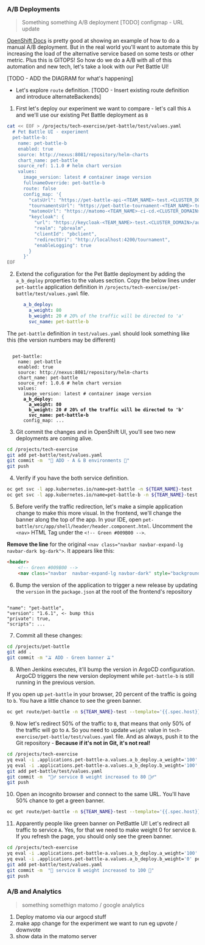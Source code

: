 ### A/B Deployments
> Something something A/B deployment
[TODO] configmap - URL update

[OpenShift Docs](https://docs.openshift.com/container-platform/4.8/applications/deployments/route-based-deployment-strategies.html#deployments-ab-testing_route-based-deployment-strategies) is pretty good at showing an example of how to do a manual A/B deployment. But in the real world you'll want to automate this by increasing the load of the alternative service based on some tests or other metric. Plus this is GITOPS! So how do we do a A/B with all of this automation and new tech, let's take a look with our Pet Battle UI!

[TODO - ADD the DIAGRAM for what's happening]

- Let's explore `route` definition.
[TODO - Insert existing route definition and introduce alternateBackends]

1. First let's deploy our experiment we want to compare -  let's call this `A` and we'll use our existing Pet Battle deployment as `B`
```bash
cat << EOF > /projects/tech-exercise/pet-battle/test/values.yaml
  # Pet Battle UI - experiment
  pet-battle-b:
    name: pet-battle-b
    enabled: true
    source: http://nexus:8081/repository/helm-charts
    chart_name: pet-battle
    source_ref: 1.1.0 # helm chart version
    values:
      image_version: latest # container image version
      fullnameOverride: pet-battle-b
      route: false
      config_map: '{
        "catsUrl": "https://pet-battle-api-<TEAM_NAME>-test.<CLUSTER_DOMAIN>",
        "tournamentsUrl": "https://pet-battle-tournament-<TEAM_NAME>-test.<CLUSTER_DOMAIN>",
        "matomoUrl": "https://matomo-<TEAM_NAME>-ci-cd.<CLUSTER_DOMAIN>/",
        "keycloak": {
          "url": "https://keycloak-<TEAM_NAME>-test.<CLUSTER_DOMAIN>/auth/",
          "realm": "pbrealm",
          "clientId": "pbclient",
          "redirectUri": "http://localhost:4200/tournament",
          "enableLogging": true
        }
      }'
EOF
```

2. Extend the cofiguration for the Pet Battle deployment by adding the `a_b_deploy` properties to the values section. Copy the below lines under `pet-battle` application definition in `/projects/tech-exercise/pet-battle/test/values.yaml` file.
```yaml
      a_b_deploy:
        a_weight: 80
        b_weight: 20 # 20% of the traffic will be directed to 'a'
        svc_name: pet-battle-b
```
The `pet-battle` definition in `test/values.yaml` should look something like this (the version numbers may be different)
<pre><code class="language-yaml">
  pet-battle:
    name: pet-battle
    enabled: true
    source: http://nexus:8081/repository/helm-charts 
    chart_name: pet-battle
    source_ref: 1.0.6 # helm chart version
    values:
      image_version: latest # container image version  
      <strong>a_b_deploy:
        a_weight: 80
        b_weight: 20 # 20% of the traffic will be directed to 'b'
        svc_name: pet-battle-b</strong>
      config_map: ...
</code></pre>

3. Git commit the changes and in OpenShift UI, you'll see two new deployments are coming alive.
```bash
cd /projects/tech-exercise
git add pet-battle/test/values.yaml
git commit -m  "🍿 ADD - A & B environments 🍿"
git push
```

4. Verify if you have the both service definition.
```bash
oc get svc -l app.kubernetes.io/name=pet-battle -n ${TEAM_NAME}-test
oc get svc -l app.kubernetes.io/name=pet-battle-b -n ${TEAM_NAME}-test
```

5. Before verify the traffic redirection, let's make a simple application change to make this more visual. In the frontend, we'll change the banner along the top of the app. In your IDE, open `pet-battle/src/app/shell/header/header.component.html`. Uncomment the `<nav>` HTML Tag under the `<!-- Green #009B00 -->`.

<strong>Remove the line</strong> for the original `<nav class="navbar navbar-expand-lg navbar-dark bg-dark">`. It appears like this:
```html
<header>
    <!-- Green #009B00 -->
    <nav class="navbar  navbar-expand-lg navbar-dark" style="background-color: #009B00;">
```

6. Bump the version of the application to trigger a new release by updating the `version` in the `package.json` at the root of the frontend's repository
<pre><code class="language-yaml">
"name": "pet-battle",
"version": "1.6.1", <- bump this
"private": true,
"scripts": ...
</code></pre>

7. Commit all these changes:
```bash
cd /projects/pet-battle
git add .
git commit -m "🫒 ADD - Green banner 🫒"
```

8. When Jenkins executes, it'll bump the version in ArgoCD configuration. ArgoCD triggers the new version deployment while `pet-battle-b` is still running in the previous version. 

If you open up `pet-battle` in your browser, 20 percent of the traffic is going to `b`. You have a little chance to see the green banner.
```bash
oc get route/pet-battle -n ${TEAM_NAME}-test --template='{{.spec.host}}'
```

9. Now let's redirect 50% of the traffic to `B`, that means that only 50% of the traffic will go to `A`. So you need to update `weight` value in `tech-exercise/pet-battle/test/values.yaml` file.
And as always, push it to the Git repository - <strong>Because if it's not in Git, it's not real!</strong>
```bash
cd /projects/tech-exercise
yq eval -i .applications.pet-battle-a.values.a_b_deploy.a_weight='100' pet-battle/test/values.yaml
yq eval -i .applications.pet-battle-a.values.a_b_deploy.b_weight='100' pet-battle/test/values.yaml
git add pet-battle/test/values.yaml
git commit -m  "🏋️‍♂️ service B weight increased to 80 🏋️‍♂️"
git push
```

10. Open an incognito browser and connect to the same URL. You'll have 50% chance to get a green banner.
```bash
oc get route/pet-battle -n ${TEAM_NAME}-test --template='{{.spec.host}}'
```

11. Apparently people like green banner on PetBattle UI! Let's redirect all traffic to service `A`. Yes, for that we need to make weight 0 for service `B`. If you refresh the page, you should only see the green banner.
```bash
cd /projects/tech-exercise
yq eval -i .applications.pet-battle-a.values.a_b_deploy.a_weight='100' pet-battle/test/values.yaml
yq eval -i .applications.pet-battle-a.values.a_b_deploy.b_weight='0' pet-battle/test/values.yaml
git add pet-battle/test/values.yaml
git commit -m  "💯 service B weight increased to 100 💯"
git push
```
### A/B and Analytics
> something somethign matomo / google analytics

1. Deploy matomo via our argocd stuff
2. make app change for the experiment we want to run eg upvote / downvote
3. show data in the matomo server
